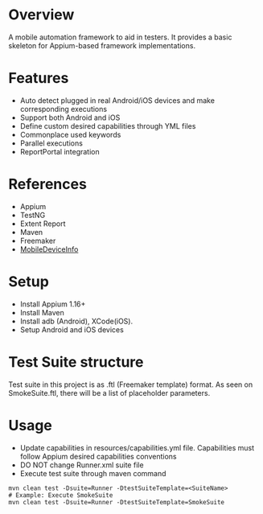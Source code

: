 # Overview
A mobile automation framework to aid in testers. It provides a basic skeleton for Appium-based framework implementations.

# Features
* Auto detect plugged in real Android/iOS devices and make corresponding executions
* Support both Android and iOS
* Define custom desired capabilities through YML files
* Commonplace used keywords
* Parallel executions
* ReportPortal integration

# References
* Appium
* TestNG
* Extent Report
* Maven
* Freemaker
* [MobileDeviceInfo](https://github.com/Testinium/MobileDeviceInfo)

# Setup
* Install Appium 1.16+
* Install Maven
* Install adb (Android), XCode(iOS).
* Setup Android and iOS devices

# Test Suite structure
Test suite in this project is as .ftl (Freemaker template) format. As seen on SmokeSuite.ftl, there will be a list of placeholder parameters.

# Usage
* Update capabilities in resources/capabilities.yml file. Capabilities must follow Appium desired capabilities conventions
* DO NOT change Runner.xml suite file
* Execute test suite through maven command
```
mvn clean test -Dsuite=Runner -DtestSuiteTemplate=<SuiteName>
# Example: Execute SmokeSuite
mvn clean test -Dsuite=Runner -DtestSuiteTemplate=SmokeSuite
```
